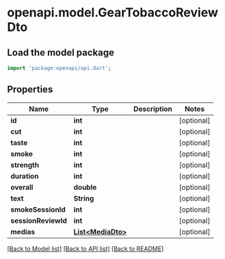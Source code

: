 # openapi.model.GearTobaccoReviewDto

## Load the model package
```dart
import 'package:openapi/api.dart';
```

## Properties
Name | Type | Description | Notes
------------ | ------------- | ------------- | -------------
**id** | **int** |  | [optional] 
**cut** | **int** |  | [optional] 
**taste** | **int** |  | [optional] 
**smoke** | **int** |  | [optional] 
**strength** | **int** |  | [optional] 
**duration** | **int** |  | [optional] 
**overall** | **double** |  | [optional] 
**text** | **String** |  | [optional] 
**smokeSessionId** | **int** |  | [optional] 
**sessionReviewId** | **int** |  | [optional] 
**medias** | [**List&lt;MediaDto&gt;**](MediaDto.md) |  | [optional] 

[[Back to Model list]](../README.md#documentation-for-models) [[Back to API list]](../README.md#documentation-for-api-endpoints) [[Back to README]](../README.md)



